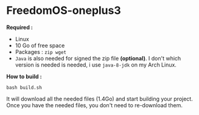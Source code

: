 # FreedomOS-oneplus3

**Required :**
- Linux
- 10 Go of free space
- Packages : `zip wget `
- `Java` is also needed for signed the zip file **(optional)**.
I don't which version is needed is needed, i use `java-8-jdk` on my Arch Linux.

**How to build :**

```
bash build.sh
```

It will download all the needed files (1.4Go) and start building your project.
Once you have the needed files, you don't need to re-download them.
